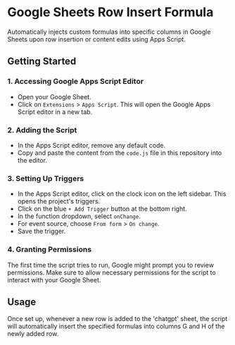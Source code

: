 # Google Sheets Row Insert Formula

Automatically injects custom formulas into specific columns in Google Sheets upon row insertion or content edits using Apps Script.

## Getting Started

### 1. Accessing Google Apps Script Editor

- Open your Google Sheet.
- Click on `Extensions` > `Apps Script`. This will open the Google Apps Script editor in a new tab.

### 2. Adding the Script

- In the Apps Script editor, remove any default code.
- Copy and paste the content from the `code.js` file in this repository into the editor.

### 3. Setting Up Triggers

- In the Apps Script editor, click on the clock icon on the left sidebar. This opens the project's triggers.
- Click on the blue `+ Add Trigger` button at the bottom right.
- In the function dropdown, select `onChange`.
- For event source, choose `From form` > `On change`.
- Save the trigger.

### 4. Granting Permissions

The first time the script tries to run, Google might prompt you to review permissions. Make sure to allow necessary permissions for the script to interact with your Google Sheet.

## Usage

Once set up, whenever a new row is added to the 'chatgpt' sheet, the script will automatically insert the specified formulas into columns G and H of the newly added row.